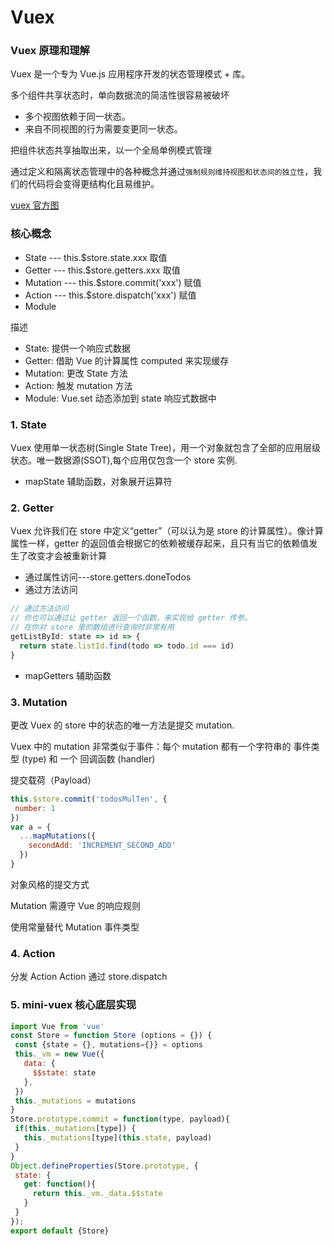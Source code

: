 # Vuex

### Vuex 原理和理解

Vuex 是一个专为 Vue.js 应用程序开发的状态管理模式 + 库。

多个组件共享状态时，单向数据流的简洁性很容易被破坏
- 多个视图依赖于同一状态。
- 来自不同视图的行为需要变更同一状态。

把组件状态共享抽取出来，以一个全局单例模式管理 

通过定义和隔离状态管理中的各种概念并通过`强制规则维持视图和状态间的独立性`，我们的代码将会变得更结构化且易维护。

[vuex 官方图](./vuex.png)

### 核心概念
- State --- this.$store.state.xxx 取值
- Getter --- this.$store.getters.xxx 取值
- Mutation --- this.$store.commit('xxx') 赋值
- Action --- this.$store.dispatch('xxx') 赋值
- Module

描述
- State: 提供一个响应式数据
- Getter: 借助 Vue 的计算属性 computed 来实现缓存
- Mutation: 更改 State 方法
- Action: 触发 mutation 方法
- Module: Vue.set 动态添加到 state 响应式数据中

### 1. State
Vuex 使用单一状态树(Single State Tree)，用一个对象就包含了全部的应用层级状态。唯一数据源(SSOT),每个应用仅包含一个 store 实例.

- mapState 辅助函数，对象展开运算符

### 2. Getter
Vuex 允许我们在 store 中定义“getter”（可以认为是 store 的计算属性）。像计算属性一样，getter 的返回值会根据它的依赖被缓存起来，且只有当它的依赖值发生了改变才会被重新计算

- 通过属性访问---store.getters.doneTodos
- 通过方法访问
```javascript
// 通过方法访问
// 你也可以通过让 getter 返回一个函数，来实现给 getter 传参。
// 在你对 store 里的数组进行查询时非常有用
getListById: state => id => {
  return state.listId.find(todo => todo.id === id)
}
```
- mapGetters 辅助函数

### 3. Mutation
更改 Vuex 的 store 中的状态的唯一方法是提交 mutation.

Vuex 中的 mutation 非常类似于事件：每个 mutation 都有一个字符串的 事件类型 (type) 和 一个 回调函数 (handler)

提交载荷（Payload）
```javascript
this.$store.commit('todosMulTen', {
 number: 1
})
var a = {
  ...mapMutations({
    secondAdd: 'INCREMENT_SECOND_ADD'
  })
}
```
对象风格的提交方式

Mutation 需遵守 Vue 的响应规则

 使用常量替代 Mutation 事件类型
 
 
 ### 4. Action
 
 分发 Action
 Action 通过 store.dispatch
 
 
 ### 5. mini-vuex 核心底层实现
 ```javascript
import Vue from 'vue'
const Store = function Store (options = {}) {
  const {state = {}, mutations={}} = options
  this._vm = new Vue({
    data: {
      $$state: state
    },
  })
  this._mutations = mutations
}
Store.prototype.commit = function(type, payload){
  if(this._mutations[type]) {
    this._mutations[type](this.state, payload)
  }
}
Object.defineProperties(Store.prototype, {
  state: {
    get: function(){
      return this._vm._data.$$state
    }
  }
});
export default {Store}
```